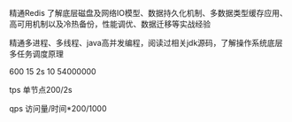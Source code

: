 精通Redis 了解底层磁盘及网络IO模型、数据持久化机制、多数据类型缓存应用、高可用机制以及冷热备份，性能调优、数据迁移等实战经验

精通多进程、多线程、java高并发编程，阅读过相关jdk源码，了解操作系统底层多任务调度原理

600   15   2s 10    54000000


tps 单节点200/2s

qps 访问量/时间*200/1000
    